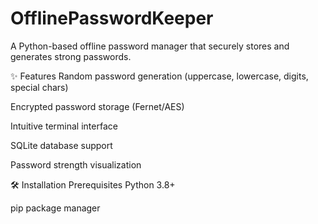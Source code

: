# OfflinePasswordKeeper
A Python-based offline password manager that securely stores and generates strong passwords.

✨ Features
Random password generation (uppercase, lowercase, digits, special chars)

Encrypted password storage (Fernet/AES)

Intuitive terminal interface

SQLite database support

Password strength visualization

🛠️ Installation
Prerequisites
Python 3.8+

pip package manager
